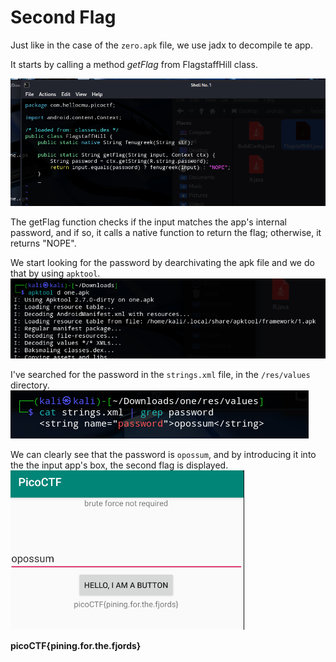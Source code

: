 # Second Flag

Just like in the case of the `zero.apk` file, we use jadx to decompile te app.

It starts by calling a method _getFlag_ from FlagstaffHill class. 

![Alt text](CH2_image.png)

The getFlag function checks if the input matches the app's internal password, and if so, it calls a native function to return the flag; otherwise, it returns "NOPE".

We start looking for the password by dearchivating the apk file and we do that by using `apktool`.
![Alt text](CH2_image1.png)

I've searched for the password in the `strings.xml` file, in the `/res/values` directory. 
![Alt text](CH2_image2.png)

We can clearly see that the password is `opossum`, and by introducing it into the the input app's box, the second flag is displayed.
![Alt text](CH2_image3.png)

**picoCTF{pining.for.the.fjords}**

